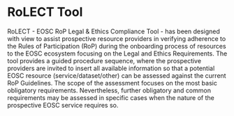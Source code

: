# RoLECT Tool

RoLECT - EOSC RoP Legal & Ethics Compliance Tool - has been designed with view to assist prospective resource providers in verifying adherence to the Rules of Participation (RoP) during the onboarding process of resources to the EOSC ecosystem focusing on the Legal and Ethics Requirements. The tool provides a guided procedure sequence, where the prospective providers are invited to insert all available information so that a potential EOSC resource (service/dataset/other) can be assessed against the current RoP Guidelines. The scope of the assessment focuses on the most basic obligatory requirements. Nevertheless, further obligatory and common requirements may be assessed in specific cases when the nature of the prospective EOSC service requires so.
